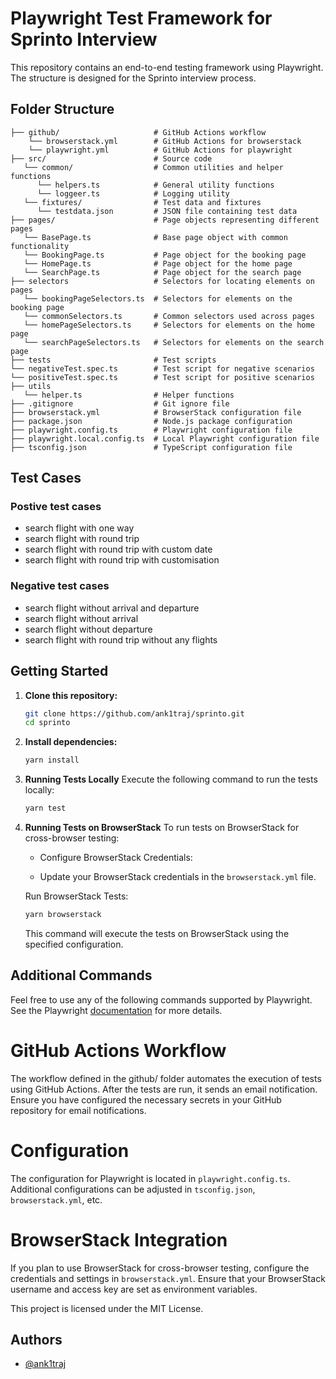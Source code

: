# Playwright Test Framework for Sprinto Interview

This repository contains an end-to-end testing framework using Playwright. The structure is designed for the Sprinto interview process.

## Folder Structure

    ├── github/                     # GitHub Actions workflow
        └── browserstack.yml        # GitHub Actions for browserstack
        └── playwright.yml          # GitHub Actions for playwright
    ├── src/                        # Source code
       └── common/                  # Common utilities and helper functions
          └── helpers.ts            # General utility functions
          └── loggeer.ts            # Logging utility
       └── fixtures/                # Test data and fixtures
          └── testdata.json         # JSON file containing test data
    ├── pages/                      # Page objects representing different pages
       └── BasePage.ts              # Base page object with common functionality
       └── BookingPage.ts           # Page object for the booking page
       └── HomePage.ts              # Page object for the home page
       └── SearchPage.ts            # Page object for the search page
    ├── selectors                   # Selectors for locating elements on pages
       └── bookingPageSelectors.ts  # Selectors for elements on the booking page
       └── commonSelectors.ts       # Common selectors used across pages
       └── homePageSelectors.ts     # Selectors for elements on the home page
       └── searchPageSelectors.ts   # Selectors for elements on the search page
    ├── tests                       # Test scripts
    └── negativeTest.spec.ts        # Test script for negative scenarios
    └── positiveTest.spec.ts        # Test script for positive scenarios
    ├── utils
       └── helper.ts                # Helper functions
    ├── .gitignore                  # Git ignore file
    ├── browserstack.yml            # BrowserStack configuration file
    ├── package.json                # Node.js package configuration
    ├── playwright.config.ts        # Playwright configuration file
    ├── playwright.local.config.ts  # Local Playwright configuration file
    ├── tsconfig.json               # TypeScript configuration file

## Test Cases
   ### Postive test cases
   - search flight with one way
   - search flight with round trip
   - search flight with round trip with custom date
   - search flight with round trip with customisation

   ### Negative test cases
   - search flight without arrival and departure
   - search flight without arrival
   - search flight without departure
   - search flight with round trip without any flights

## Getting Started

1. **Clone this repository:**

   ```bash
   git clone https://github.com/ank1traj/sprinto.git
   cd sprinto
   ```
2. **Install dependencies:**
   ```bash
   yarn install
   ```
3. **Running Tests Locally**
    Execute the following command to run the tests locally:
    ```bash
    yarn test
    ```
4. **Running Tests on BrowserStack**
    To run tests on BrowserStack for cross-browser testing:

    - Configure BrowserStack Credentials:

    - Update your BrowserStack credentials in the `browserstack.yml` file.

    Run BrowserStack Tests:
    ```bash
    yarn browserstack
    ```
    This command will execute the tests on BrowserStack using the specified configuration.


## Additional Commands
Feel free to use any of the following commands supported by Playwright. See the Playwright [documentation](https://playwright.dev/docs/running-tests) for more details.


# GitHub Actions Workflow
The workflow defined in the github/ folder automates the execution of tests using GitHub Actions. After the tests are run, it sends an email notification. Ensure you have configured the necessary secrets in your GitHub repository for email notifications.

# Configuration
The configuration for Playwright is located in `playwright.config.ts`.
Additional configurations can be adjusted in `tsconfig.json`, `browserstack.yml`, etc.

# BrowserStack Integration
If you plan to use BrowserStack for cross-browser testing, configure the credentials and settings in `browserstack.yml`. Ensure that your BrowserStack username and access key are set as environment variables.

This project is licensed under the MIT License.


## Authors

- [@ank1traj](https://www.github.com/ank1traj)

